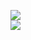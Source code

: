 [![](https://img.shields.io/badge/Made%20With-Github%20Spray-lightgrey.svg?style=for-the-badge&logo=github)](https://github.com/Annihil/github-spray#23063)  
[![](https://i.imgur.com/2DrTn0Z.gif)](https://github.com/Annihil/github-spray)